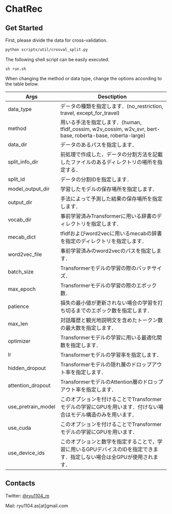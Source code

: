 # ChatRec

## Get Started

First, please divide the data for cross-validation.

```bash
python scripts/util/crosval_split.py
```

The following shell script can be easily executed.

```
sh run.sh
```

When changing the method or data type, change the options according to the table below.

| Args               | Desctiption                                                                                                            |
| ------------------ | ---------------------------------------------------------------------------------------------------------------------- |
| data_type          | データの種類を指定します．(no_restriction, travel, except_for_travel)                                                  |
| method             | 用いる手法を指定します．(human, tfidf_cossim, w2v_cossim, w2v_svr, bert-base, roberta-base, roberta-large)             |
| data_dir           | データのあるパスを指定します．                                                                                         |
| split_info_dir     | 前処理で作成した，データの分割方法を記載したファイルのあるディレクトリの場所を指定する．                               |
| split_id           | データの分割IDを指定します．                                                                                           |
| model_output_dir   | 学習したモデルの保存場所を指定します．                                                                                 |
| output_dir         | 手法によって予測した結果の保存場所を指定します．                                                                       |
| vocab_dir          | 事前学習済みTransformerに用いる辞書のディレクトリを指定します．                                                        |
| mecab_dict         | tfidfおよびword2vecに用いるmecabの辞書を指定のディレクトリを指定します．                                               |
| word2vec_file      | 事前学習済みのword2vecのパスを指定します．                                                                             |
| batch_size         | Transformerモデルの学習の際のバッチサイズ．                                                                            |
| max_epoch          | Transformerモデルの学習の際のエポック数．                                                                              |
| patience           | 損失の最小値が更新されない場合の学習を打ち切るまでのエポック数を指定します．                                           |
| max_len            | 対話履歴と観光地説明文を含めたトークン数の最大数を指定します．                                                         |
| optimizer          | Transformerモデルの学習に用いる最適化関数を指定します．                                                                |
| lr                 | Transformerモデルの学習率を指定します．                                                                                |
| hidden_dropout     | Transformerモデルの隠れ層のドロップアウト率を指定します．                                                              |
| attention_dropout  | TransformerモデルのAttention層のドロップアウト率を指定します．                                                         |
| use_pretrain_model | このオプションを付けることでTransformerモデルの学習にGPUを用います．付けない場合はモデル構造のみを用います．           |
| use_cuda           | このオプションを付けることでTransformerモデルの学習にGPUを用います．                                                   |
| use_device_ids     | このオプションと数字を指定することで，学習に用いるGPUデバイスのIDを指定できます．指定しない場合は全GPUが使用されます． |

## Contacts

Twitter: [@ryu1104_m](https://twitter.com/ryu1104_m)

Mail: ryu1104.as[at]gmail.com
